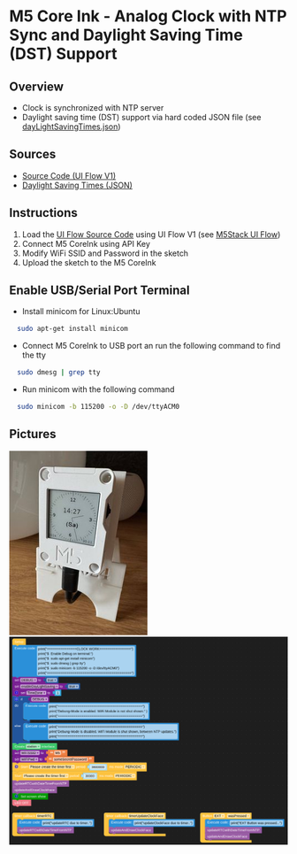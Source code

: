 # M5 Core Ink - Analog Clock with NTP Sync and Daylight Saving Time (DST) Support

## Overview
- Clock is synchronized with NTP server
- Daylight saving time (DST) support via hard coded JSON file (see [dayLightSavingTimes.json](dayLightSavingTimes.json))

## Sources
- [Source Code (UI Flow V1)](Analog_Clock_Sketch.m5f)
- [Daylight Saving Times (JSON)](dayLightSavingTimes.json)

## Instructions
1. Load the [UI Flow Source Code](Analog_Clock_Sketch.m5f) using UI Flow V1 (see [M5Stack UI Flow](https://flow.m5stack.com/))
2. Connect M5 CoreInk using API Key 
1. Modify WiFi SSID and Password in the sketch
1. Upload the sketch to the M5 CoreInk


## Enable USB/Serial Port Terminal
- Install minicom for Linux:Ubuntu
``` bash
  sudo apt-get install minicom
```

- Connect M5 CoreInk to USB port an run the following command to find the tty
``` bash
  sudo dmesg | grep tty
```

- Run minicom with the following command
``` bash
  sudo minicom -b 115200 -o -D /dev/ttyACM0
```


## Pictures
![Analog Clock_250px.jpg](img/Analog%20Clock_250px.jpg)
![Code Example.png](img/Code%20Example.png)